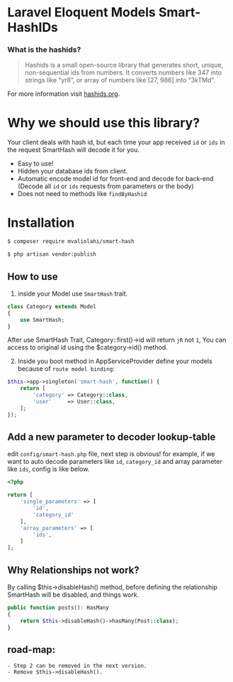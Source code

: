# Laravel Eloquent Models Smart-HashIDs


### What is the hashids? 

> Hashids is a small open-source library that generates short, unique, non-sequential ids from numbers.
    It converts numbers like 347 into strings like “yr8”, or array of numbers like [27, 986] into “3kTMd”.
    
For more information visit [hashids.org](https://hashids.org/).

# Why we should use this library?
Your client deals with hash id, but each time your app received `id` or `ids` in the request SmartHash will decode it for you.

- Easy to use!
- Hidden your database ids from client.
- Automatic encode model id for front-end and decode for back-end (Decode all `id` or `ids` requests from parameters or the body)
- Does not need to methods like `findByHashid`


# Installation

```bash
$ composer require mvaliolahi/smart-hash

$ php artisan vendor:publish
```

## How to use

1. inside your Model use `SmartHash` trait.

```php
class Category extends Model
{
    use SmartHash;
}
```

After use SmartHash Trait, Category::first()->id will return `jR` not `1`, You can access to original id using the $category->id() method.

2. Inside you boot method in AppServiceProvider define your models because of `route model binding`: 

```php
$this->app->singleton('smart-hash', function() {
    return [
        'category' => Category::class,
        'user'     => User::class,
    ];
});
```


## Add a new parameter to decoder lookup-table
edit `config/smart-hash.php` file, next step is obvious!
for example, if we want to auto decode parameters like `id`, `category_id` and array parameter like `ids`, config is like below.

```php
<?php

return [
    'single_parameters' => [
        'id', 
        'category_id'
    ],
    'array_parameters' => [
        'ids',
    ]
];
```


## Why Relationships not work?
By calling $this->disableHash() method, before defining the relationship SmartHash will be disabled, and things work.

```php
public function posts(): HasMany
{
    return $this->disableHash()->hasMany(Post::class);
}
```

## road-map:

    - Step 2 can be removed in the next version.
    - Remove $this->disableHash().